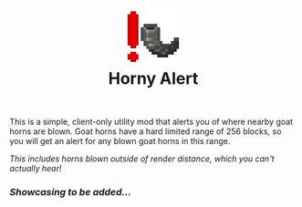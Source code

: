 <h1 align="center">
  <a><img alt="icon" src="src/main/resources/assets/horny-alert/icon.png" width="100" height="100" style="image-rendering: pixelated"></a><br/>
  Horny Alert
</h1>

<br>

This is a simple, client-only utility mod that alerts you of where nearby goat horns are blown.
Goat horns have a hard limited range of 256 blocks, so you will get an alert for any blown goat horns in this range.

_This includes horns blown outside of render distance, which you can't actually hear!_

### _Showcasing to be added..._
